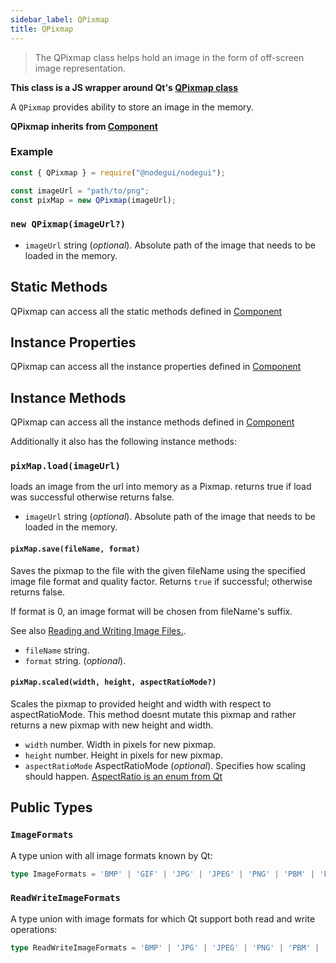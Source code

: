 ```yaml
---
sidebar_label: QPixmap
title: QPixmap
---
```


> The QPixmap class helps hold an image in the form of off-screen image representation.

**This class is a JS wrapper around Qt's [QPixmap class](https://doc.qt.io/qt-5/qpixmap.html)**

A `QPixmap` provides ability to store an image in the memory.

**QPixmap inherits from [Component](api/Component.md)**

### Example

```javascript
const { QPixmap } = require("@nodegui/nodegui");

const imageUrl = "path/to/png";
const pixMap = new QPixmap(imageUrl);
```

### `new QPixmap(imageUrl?)`

- `imageUrl` string (_optional_). Absolute path of the image that needs to be loaded in the memory.

## Static Methods

QPixmap can access all the static methods defined in [Component](api/Component.md)

## Instance Properties

QPixmap can access all the instance properties defined in [Component](api/Component.md)

## Instance Methods

QPixmap can access all the instance methods defined in [Component](api/Component.md)

Additionally it also has the following instance methods:

### `pixMap.load(imageUrl)`

loads an image from the url into memory as a Pixmap.
returns true if load was successful otherwise returns false.

- `imageUrl` string (_optional_). Absolute path of the image that needs to be loaded in the memory.

#### `pixMap.save(fileName, format)`

Saves the pixmap to the file with the given fileName using the specified image file format and quality factor. Returns `true` if successful; otherwise returns false.

If format is 0, an image format will be chosen from fileName's suffix.

See also [Reading and Writing Image Files.](https://doc.qt.io/qt-5/qpixmap.html#reading-and-writing-image-files).

- `fileName` string.
- `format` string. (_optional_).

#### `pixMap.scaled(width, height, aspectRatioMode?)`

Scales the pixmap to provided height and width with respect to aspectRatioMode.
This method doesnt mutate this pixmap and rather returns a new pixmap with new height and width.

- `width` number. Width in pixels for new pixmap.
- `height` number. Height in pixels for new pixmap.
- `aspectRatioMode` AspectRatioMode (_optional_). Specifies how scaling should happen. [AspectRatio is an enum from Qt](api/QtEnums.md)


## Public Types

### `ImageFormats`

A type union with all image formats known by Qt:

```ts
type ImageFormats = 'BMP' | 'GIF' | 'JPG' | 'JPEG' | 'PNG' | 'PBM' | 'PGM' | 'PPM' | 'XBM' | 'XPM'
```

### `ReadWriteImageFormats` 

A type union with image formats for which Qt support both read and write operations:

```ts
type ReadWriteImageFormats = 'BMP' | 'JPG' | 'JPEG' | 'PNG' | 'PBM' | 'XBM' | 'XPM'
```

